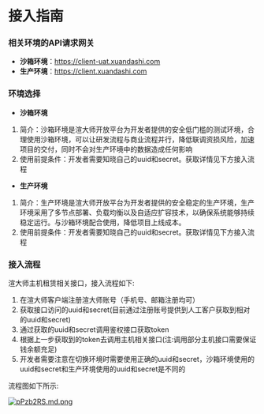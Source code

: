 # 接入指南

### 相关环境的API请求网关
- **沙箱环境**：https://client-uat.xuandashi.com
- **生产环境**：https://client.xuandashi.com

### 环境选择
- **沙箱环境**
1. 简介：沙箱环境是渲大师开放平台为开发者提供的安全低门槛的测试环境，合理使用沙箱环境，可以让研发流程与商业流程并行，降低联调资损风险，加速项目的交付，同时不会对生产环境中的数据造成任何影响
2. 使用前提条件：开发者需要知晓自己的uuid和secret。获取详情见下方接入流程
- **生产环境**
1. 简介：生产环境是渲大师开放平台为开发者提供的安全稳定的生产环境，生产环境采用了多节点部署、负载均衡以及自适应扩容技术，以确保系统能够持续稳定运行。与沙箱环境配合使用，降低项目上线成本。
2. 使用前提条件：开发者需要知晓自己的uuid和secret。获取详情见下方接入流程

### 接入流程
渲大师主机租赁相关接口，接入流程如下:

1. 在渲大师客户端注册渲大师账号（手机号、邮箱注册均可）
2. 获取接口访问的uuid和secret(目前通过注册账号提供到人工客户获取到相对的uuid和secret)
3. 通过获取的uuid和secret调用鉴权接口获取token
4. 根据上一步获取到的token去调用主机相关接口(注:调用部分主机接口需要保证钱余额充足)
5. 开发者需要注意在切换环境时需要使用正确的uuid和secret，沙箱环境使用的uuid和secret和生产环境使用的uuid和secret是不同的


流程图如下所示:

[![pPzb2RS.md.png](https://z1.ax1x.com/2023/10/11/pPzb2RS.md.png)](https://imgse.com/i/pPzb2RS)